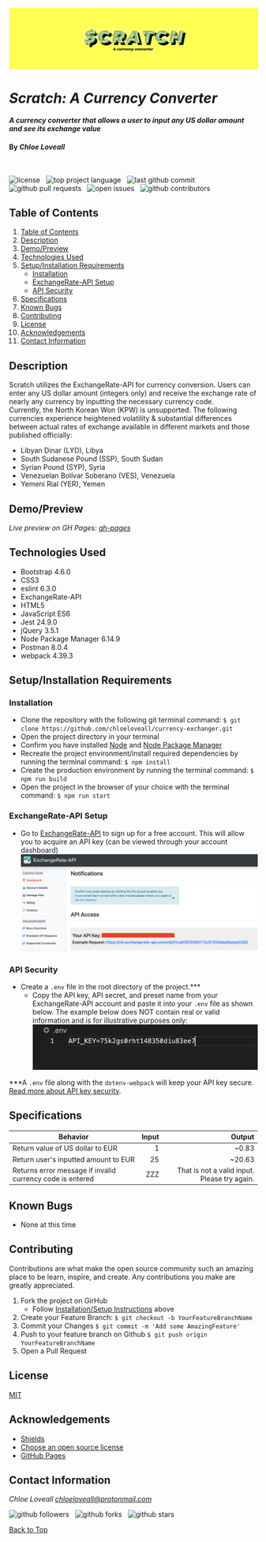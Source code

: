 ![image of Scratch webpage header](src/assets/images/scratch-header.png)

# _Scratch: A Currency Converter_

#### _A currency converter that allows a user to input any US dollar amount and see its exchange value_

#### By _**Chloe Loveall**_
<br>

![license](https://img.shields.io/github/license/chloeloveall/currency-exchanger?color=blue&style=flat-square) &nbsp; ![top project language](https://img.shields.io/github/languages/top/chloeloveall/currency-exchanger?style=flat-square) &nbsp; ![last github commit](https://img.shields.io/github/last-commit/chloeloveall/currency-exchanger?style=flat-square) &nbsp; ![github pull requests](https://img.shields.io/github/issues-pr/chloeloveall/currency-exchanger?style=flat-square) &nbsp; ![open issues](https://img.shields.io/github/issues-raw/chloeloveall/currency-exchanger?style=flat-square) &nbsp; ![github contributors](https://img.shields.io/github/contributors/chloeloveall/currency-exchanger?color=brightgreen&style=flat-square)

## Table of Contents

1. [Table of Contents](#table-of-contents)
2. [Description](#description)
3. [Demo/Preview](#demo/preview)
4. [Technologies Used](#technologies-used)
5. [Setup/Installation Requirements](#setup/installation-requirements)
    * [Installation](#installation)
    * [ExchangeRate-API Setup](#exchangerate-api-setup)
    * [API Security](#api-security)
6. [Specifications](#specifications)
7. [Known Bugs](#known-bugs)
8. [Contributing](#contributing)
9. [License](#license)
10. [Acknowledgements](#acknowledgements)
11. [Contact Information](#contact-information)

## Description

Scratch utilizes the ExchangeRate-API for currency conversion. Users can enter any US dollar amount (integers only) and receive the exchange rate of nearly any currency by inputting the necessary currency code. 
<br>
Currently, the North Korean Won (KPW) is unsupported. The following currencies experience heightened volatility & substantial differences between actual rates of exchange available in different markets and those published officially: 

* Libyan Dinar (LYD), Libya
* South Sudanese Pound (SSP), South Sudan
* Syrian Pound (SYP), Syria
* Venezuelan Bolívar Soberano (VES), Venezuela
* Yemeni Rial (YER), Yemen

## Demo/Preview

_Live preview on GH Pages: [gh-pages](https://chloeloveall.github.io/currency-exchanger/)_

## Technologies Used

* Bootstrap 4.6.0
* CSS3
* eslint 6.3.0
* ExchangeRate-API
* HTML5
* JavaScript ES6
* Jest 24.9.0
* jQuery 3.5.1
* Node Package Manager 6.14.9
* Postman 8.0.4
* webpack 4.39.3

## Setup/Installation Requirements

### Installation
* Clone the repository with the following git terminal command: ```$ git clone https://github.com/chloeloveall/currency-exchanger.git```
* Open the project directory in your terminal
* Confirm you have installed [Node](https://nodejs.org/en/download/) and [Node Package Manager](https://www.npmjs.com/get-npm)
* Recreate the project environment/install required dependencies by running the terminal command: ```$ npm install```
* Create the production environment by running the terminal command: ```$ npm run build```
* Open the project in the browser of your choice with the terminal command: ```$ npm run start```

### ExchangeRate-API Setup 
* Go to [ExchangeRate-API](https://www.exchangerate-api.com/) to sign up for a free account. This will allow you to acquire an API key (can be viewed through your account dashboard)
  ![ExchangeRate-API Dashboard Example](src/assets/images/api-dashboard.png)

### API Security  
* Create a ```.env``` file in the root directory of the project.***
  * Copy the API key, API secret, and preset name from your ExchangeRate-API account and paste it into your ```.env``` file as shown below. The example below does NOT contain real or valid information and is for illustrative purposes only: 
  ![.env Example](src/assets/images/env-example.png)

***A ```.env``` file along with the ```dotenv-webpack``` will keep your API key secure. [Read more about API key security](https://www.learnhowtoprogram.com/intermediate-javascript/asynchrony-and-apis/managing-api-keys).

## Specifications

| Behavior                                                         | Input  | Output  |
| ---------------------------------------------------------------- | -----: | ------: |
| Return value of US dollar to EUR                                 |  1     | ~0.83   |
| Return user's inputted amount to EUR                             |  25    | ~20.63  |
| Returns error message if invalid currency code is entered        | ZZZ    | That is not a valid input. Please try again. |

## Known Bugs

* None at this time

## Contributing

Contributions are what make the open source community such an amazing place to be learn, inspire, and create. Any contributions you make are greatly appreciated.

1. Fork the project on GirHub
    * Follow [Installation/Setup Instructions](#setup/installation-requirements) above
2. Create your Feature Branch: ```$ git checkout -b YourFeatureBranchName```
3. Commit your Changes ```$ git commit -m 'Add some AmazingFeature'```
4. Push to your feature branch on Github ```$ git push origin YourFeatureBranchName```
5. Open a Pull Request

## License

[MIT](LICENSE.md)

## Acknowledgements

* [Shields](https://shields.io/)
* [Choose an open source license](https://choosealicense.com/)
* [GitHub Pages](https://pages.github.com/)

## Contact Information

_Chloe Loveall <chloeloveall@protonmail.com>_

![github followers](https://img.shields.io/github/followers/chloeloveall?style=social) &nbsp; ![github forks](https://img.shields.io/github/forks/chloeloveall/currency-exchanger?label=Forks&style=social) &nbsp; ![github stars](https://img.shields.io/github/stars/chloeloveall/currency-exchanger?style=social)

[Back to Top](#_scratch:-a-currency-converter_)
